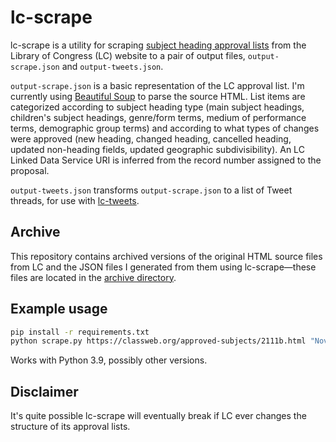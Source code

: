 # lc-scrape

lc-scrape is a utility for scraping [subject heading approval lists](https://classweb.org/approved-subjects/) from the Library of Congress (LC) website to a pair of output files, `output-scrape.json` and `output-tweets.json`.

`output-scrape.json` is a basic representation of the LC approval list. I'm currently using [Beautiful Soup](https://www.crummy.com/software/BeautifulSoup/) to parse the source HTML. List items are categorized according to subject heading type (main subject headings, children's subject headings, genre/form terms, medium of performance terms, demographic group terms) and according to what types of changes were approved (new heading, changed heading, cancelled heading, updated non-heading fields, updated geographic subdivisibility). An LC Linked Data Service URI is inferred from the record number assigned to the proposal.

`output-tweets.json` transforms `output-scrape.json` to a list of Tweet threads, for use with [lc-tweets](https://github.com/joeptacek/lc-tweet).

## Archive

This repository contains archived versions of the original HTML source files from LC and the JSON files I generated from them using lc-scrape—these files are located in the [archive directory](https://github.com/joeptacek/lc-scrape/tree/master/archive).

## Example usage

```bash
pip install -r requirements.txt
python scrape.py https://classweb.org/approved-subjects/2111b.html "Nov. 12, 2021"
```

Works with Python 3.9, possibly other versions.

## Disclaimer

It's quite possible lc-scrape will eventually break if LC ever changes the structure of its approval lists.
